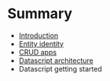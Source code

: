 # Summary

* [Introduction](README.md)
* [Entity identity](entity-identity.md)
* [CRUD apps](crud_apps.md)
* [Datascript architecture](datascript_architecture.md)
* Datascript getting started

